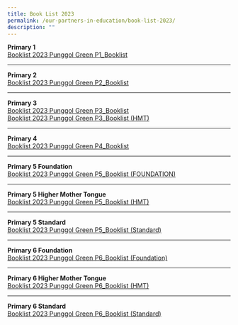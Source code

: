 ```yaml
---
title: Book List 2023
permalink: /our-partners-in-education/book-list-2023/
description: ""
---
```



**Primary 1**<br>
[Booklist 2023 Punggol Green P1_Booklist](/files/Partners%20in%20Education/Booklist%202023%20Punggol%20Green%20P1_Booklist.pdf)


---

**Primary 2** <BR>
[Booklist 2023 Punggol Green P2_Booklist](/files/Partners%20in%20Education/Booklist%202023%20Punggol%20Green%20P2_Booklist.pdf)


---

**Primary 3**<br>
[Booklist 2023 Punggol Green P3_Booklist ](/files/Partners%20in%20Education/Booklist%202023%20Punggol%20Green%20P3_Booklist%20(STANDARD).pdf)
<br>
[Booklist 2023 Punggol Green P3_Booklist (HMT)](/files/Partners%20in%20Education/Booklist%202023%20Punggol%20Green%20P3_Booklist%20(HMT).pdf)


---

**Primary 4**<br>
[Booklist 2023 Punggol Green P4_Booklist](/files/Partners%20in%20Education/Booklist%202023%20Punggol%20Green%20P4_Booklist.pdf)


---

**Primary 5 Foundation**<br>
[Booklist 2023 Punggol Green P5_Booklist (FOUNDATION)](/files/Partners%20in%20Education/Booklist%202023%20Punggol%20Green%20P5_Booklist%20(FOUNDATION).pdf)


---

**Primary 5 Higher Mother Tongue**<br>
[Booklist 2023 Punggol Green P5_Booklist (HMT)](/files/Partners%20in%20Education/Booklist%202023%20Punggol%20Green%20P5_Booklist%20(HMT).pdf)


---

**Primary 5 Standard**<br>
[Booklist 2023 Punggol Green P5_Booklist (Standard)](/files/Partners%20in%20Education/Booklist%202023%20Punggol%20Green%20P5_Booklist%20(STANDARD).pdf)


---

**Primary 6 Foundation**<br>
[Booklist 2023 Punggol Green P6_Booklist (Foundation)](/files/Partners%20in%20Education/Booklist%202023%20Punggol%20Green%20P6_Booklist%20(FOUNDATION).pdf)

---

**Primary 6 Higher Mother Tongue**<br>
[Booklist 2023 Punggol Green P6_Booklist (HMT)](/files/Partners%20in%20Education/Booklist%202023%20Punggol%20Green%20P6_Booklist%20(HMT).pdf)



---

**Primary 6 Standard**<br>
[Booklist 2023 Punggol Green P6_Booklist (Standard)](/files/Partners%20in%20Education/Booklist%202023%20Punggol%20Green%20P6_Booklist%20(STANDARD).pdf)